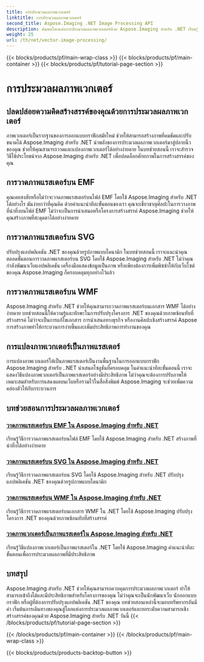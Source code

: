 ```yaml
---
title: การประมวลผลภาพเวกเตอร์
linktitle: การประมวลผลภาพเวกเตอร์
second_title: Aspose.Imaging .NET Image Processing API
description: ค้นพบโลกแห่งการประมวลผลภาพเวกเตอร์ด้วย Aspose.Imaging สำหรับ .NET เรียนรู้การวาดและแปลงภาพเวกเตอร์ได้อย่างง่ายดาย ปรับปรุงโครงการ .NET ของคุณวันนี้!
weight: 25
url: /th/net/vector-image-processing/
---
```


{{< blocks/products/pf/main-wrap-class >}}
{{< blocks/products/pf/main-container >}}
{{< blocks/products/pf/tutorial-page-section >}}

# การประมวลผลภาพเวกเตอร์


## ปลดปล่อยความคิดสร้างสรรค์ของคุณด้วยการประมวลผลภาพเวกเตอร์

ภาพเวกเตอร์เป็นรากฐานของการออกแบบกราฟิกสมัยใหม่ ช่วยให้สามารถสร้างภาพที่คมชัดและปรับขนาดได้ Aspose.Imaging สำหรับ .NET นำพลังของการประมวลผลภาพเวกเตอร์มาสู่ปลายนิ้วของคุณ ช่วยให้คุณสามารถวาดและแปลงภาพเวกเตอร์ได้อย่างง่ายดาย ในบทช่วยสอนนี้ เราจะสำรวจวิธีใช้ประโยชน์จาก Aspose.Imaging สำหรับ .NET เพื่อปลดล็อกศักยภาพในการสร้างสรรค์ของคุณ

## การวาดภาพแรสเตอร์บน EMF

คุณเคยสงสัยหรือไม่ว่าจะวาดภาพแรสเตอร์บนไฟล์ EMF โดยใช้ Aspose.Imaging สำหรับ .NET ได้อย่างไร มันง่ายกว่าที่คุณคิด ด้วยคำแนะนำทีละขั้นตอนของเรา คุณจะเชี่ยวชาญศิลปะในการวางภาพที่น่าทึ่งบนไฟล์ EMF ไม่ว่าจะเป็นการนำเสนอหรือโครงการสร้างสรรค์ Aspose.Imaging ช่วยให้คุณสร้างภาพที่สะดุดตาได้อย่างง่ายดาย

## การวาดภาพแรสเตอร์บน SVG

ปรับปรุงแอปพลิเคชัน .NET ของคุณด้วยรูปภาพแบบไดนามิก ในบทช่วยสอนนี้ เราจะแนะนำคุณตลอดขั้นตอนการวาดภาพแรสเตอร์บน SVG โดยใช้ Aspose.Imaging สำหรับ .NET ไม่ว่าคุณกำลังพัฒนาเว็บแอปพลิเคชัน เครื่องมือแสดงข้อมูลเป็นภาพ หรือเพียงต้องการเพิ่มพิซซ่าให้กับเว็บไซต์ของคุณ Aspose.Imaging ก็ครอบคลุมทุกอย่างไว้แล้ว

## การวาดภาพแรสเตอร์บน WMF

Aspose.Imaging สำหรับ .NET ช่วยให้คุณสามารถวาดภาพแรสเตอร์บนเอกสาร WMF ได้อย่างง่ายดาย บทช่วยสอนนี้ให้ความรู้และทักษะในการปรับปรุงโครงการ .NET ของคุณด้วยภาพซ้อนทับที่สร้างสรรค์ ไม่ว่าจะเป็นการแก้ไขเอกสาร การนำเสนอทางธุรกิจ หรืองานศิลปะเชิงสร้างสรรค์ Aspose การสร้างภาพทำให้กระบวนการง่ายขึ้นและเพิ่มประสิทธิภาพการทำงานของคุณ

## การแปลงภาพเวกเตอร์เป็นภาพแรสเตอร์

การแปลงภาพเวกเตอร์ให้เป็นภาพแรสเตอร์เป็นงานพื้นฐานในการออกแบบกราฟิก Aspose.Imaging สำหรับ ..NET นำเสนอโซลูชันที่ครอบคลุม ในคำแนะนำทีละขั้นตอนนี้ เราจะแสดงวิธีแปลงภาพเวกเตอร์เป็นภาพแรสเตอร์อย่างมีประสิทธิภาพ ไม่ว่าคุณจะต้องการปรับภาพให้เหมาะสมสำหรับการแสดงผลบนเว็บหรือรวมไว้ในสื่อสิ่งพิมพ์ Aspose.Imaging จะช่วยเพิ่มความคล่องตัวให้กับกระบวนการ

## บทช่วยสอนการประมวลผลภาพเวกเตอร์
### [วาดภาพแรสเตอร์บน EMF ใน Aspose.Imaging สำหรับ .NET](./draw-raster-image-on-emf/)
เรียนรู้วิธีการวาดภาพแรสเตอร์บนไฟล์ EMF โดยใช้ Aspose.Imaging สำหรับ .NET สร้างภาพที่น่าทึ่งได้อย่างง่ายดาย
### [วาดภาพแรสเตอร์บน SVG ใน Aspose.Imaging สำหรับ .NET](./draw-raster-image-on-svg/)
เรียนรู้วิธีการวาดภาพแรสเตอร์บน SVG โดยใช้ Aspose.Imaging สำหรับ .NET ปรับปรุงแอปพลิเคชัน .NET ของคุณด้วยรูปภาพแบบไดนามิก
### [วาดภาพแรสเตอร์บน WMF ใน Aspose.Imaging สำหรับ .NET](./draw-raster-image-on-wmf/)
เรียนรู้วิธีการวาดภาพแรสเตอร์บนเอกสาร WMF ใน .NET โดยใช้ Aspose.Imaging ปรับปรุงโครงการ .NET ของคุณด้วยภาพซ้อนทับที่สร้างสรรค์
### [วาดภาพเวกเตอร์เป็นภาพแรสเตอร์ใน Aspose.Imaging สำหรับ .NET](./draw-vector-image-to-raster-image/)
เรียนรู้วิธีแปลงภาพเวกเตอร์เป็นภาพแรสเตอร์ใน .NET โดยใช้ Aspose.Imaging คำแนะนำทีละขั้นตอนเพื่อการประมวลผลภาพที่มีประสิทธิภาพ

## บทสรุป

Aspose.Imaging สำหรับ .NET ช่วยให้คุณสามารถควบคุมการประมวลผลภาพเวกเตอร์ ทำให้สามารถเข้าถึงได้และมีประสิทธิภาพสำหรับโครงการของคุณ ไม่ว่าคุณจะเป็นนักพัฒนาเว็บ นักออกแบบกราฟิก หรือผู้ที่ต้องการปรับปรุงแอปพลิเคชัน .NET ของคุณ บทช่วยสอนเหล่านี้จะมอบทรัพยากรอันมีค่า เริ่มต้นการเดินทางของคุณสู่โลกแห่งการประมวลผลภาพเวกเตอร์และยกระดับความสามารถเชิงสร้างสรรค์ของคุณด้วย Aspose.Imaging สำหรับ .NET วันนี้
{{< /blocks/products/pf/tutorial-page-section >}}

{{< /blocks/products/pf/main-container >}}
{{< /blocks/products/pf/main-wrap-class >}}

{{< blocks/products/products-backtop-button >}}
